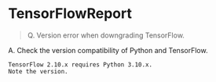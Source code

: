 # TensorFlowReport

> Q. Version error when downgrading TensorFlow.<br>

A. Check the version compatibility of Python and TensorFlow.
```
TensorFlow 2.10.x requires Python 3.10.x.
Note the version.
```
